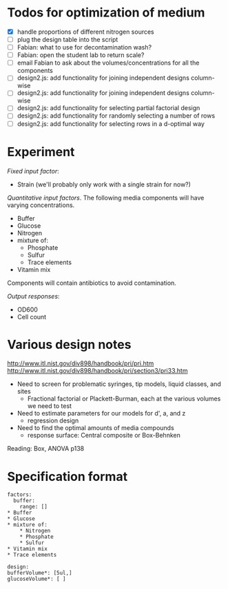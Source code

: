 # Todos for optimization of medium

* [x] handle proportions of different nitrogen sources
* [ ] plug the design table into the script
* [ ] Fabian: what to use for decontamination wash?
* [ ] Fabian: open the student lab to return scale?
* [ ] email Fabian to ask about the volumes/concentrations for all the components
* [ ] design2.js: add functionality for joining independent designs column-wise
* [ ] design2.js: add functionality for joining independent designs column-wise
* [ ] design2.js: add functionality for selecting partial factorial design
* [ ] design2.js: add functionality for randomly selecting a number of rows
* [ ] design2.js: add functionality for selecting rows in a d-optimal way

# Experiment

*Fixed input factor*:

* Strain (we'll probably only work with a single strain for now?)

*Quantitative input factors*.  The following media components will have varying concentrations.

* Buffer
* Glucose
* Nitrogen
* mixture of:
	* Phosphate
	* Sulfur
	* Trace elements
* Vitamin mix

Components will contain antibiotics to avoid contamination.

*Output responses*:

* OD600
* Cell count


# Various design notes

<http://www.itl.nist.gov/div898/handbook/pri/pri.htm>
<http://www.itl.nist.gov/div898/handbook/pri/section3/pri33.htm>

* Need to screen for problematic syringes, tip models, liquid classes, and sites
	* Fractional factorial or Plackett-Burman, each at the various volumes we need to test
* Need to estimate parameters for our models for d', a, and z
	* regression design
* Need to find the optimal amounts of media compounds
	* response surface: Central composite or Box-Behnken

Reading: Box, ANOVA p138

# Specification format

```{yaml}
factors:
  buffer:
    range: []
* Buffer
* Glucose
* mixture of:
	* Nitrogen
	* Phosphate
	* Sulfur
* Vitamin mix
* Trace elements

design:
bufferVolume*: [5ul,]
glucoseVolume*: [ ]
```
